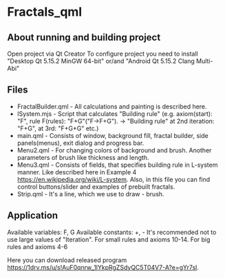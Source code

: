 # Fractals_qml
## About running and building project
Open project via Qt Creator
To configure project you need to install "Desktop Qt 5.15.2 MinGW 64-bit" or/and "Android Qt 5.15.2 Clang Multi-Abi"

## Files
* FractalBuilder.qml - All calculations and painting is described here.
* lSystem.mjs - Script that calculates "Building rule" (e.g. axiom(start): "F", rule F(rules): "F+G"("F->F+G"). -> "Building rule" at 2nd iteration: "F+G", at 3rd: "F+G+G" etc.) 
* main.qml - Consists of window, background fill, fractal builder, side panels(menus), exit dialog and progress bar.
* Menu2.qml - For changing colors of background and brush. Another parameters of brush like thickness and length.
* Menu3.qml - Consists of fields, that specifies building rule in L-system manner. Like described here in Example 4 https://en.wikipedia.org/wiki/L-system. Also, in this file you can find control buttons/slider and examples of prebuilt fractals.
* Strip.qml - It's a line, which we use to draw - brush.

## Application
Available variables: F, G
Available constants: +, -
It's recommended not to use large values of "Iteration". For small rules and axioms 10-14. For big rules and axioms 4-6

Here you can download released program https://1drv.ms/u/s!AuF0qnrw_1lYkpRgZSdyQC5T04V7-A?e=gYr7sl.

